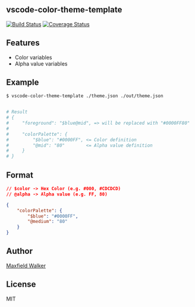 ## vscode-color-theme-template

[![Build Status](https://travis-ci.org/MaxfieldWalker/vscode-color-theme-template.svg?branch=master)](https://travis-ci.org/MaxfieldWalker/vscode-color-theme-template)
[![Coverage Status](https://coveralls.io/repos/github/MaxfieldWalker/vscode-color-theme-template/badge.svg?branch=master)](https://coveralls.io/github/MaxfieldWalker/vscode-color-theme-template?branch=master)


## Features
- Color variables
- Alpha value variables

## Example

```bash
$ vscode-color-theme-template ./theme.json ./out/theme.json


# Result
# {
#     "foreground": "$blue@mid", => will be replaced with "#0000FF80"
#
#     "colorPalette": {
#         "$blue": "#0000FF", <= Color definition
#         "@mid": "80"        <= Alpha value definition
#     }
# }
```


## Format

```json
// $color -> Hex Color (e.g. #000, #CDCDCD)
// @alpha -> Alpha value (e.g. FF, 80)

{
    "colorPalette": {
        "$blue": "#0000FF",
        "@medium": "80"
    }
}
```

## Author
[Maxfield Walker](https://github.com/MaxfieldWalker)

## License
MIT
